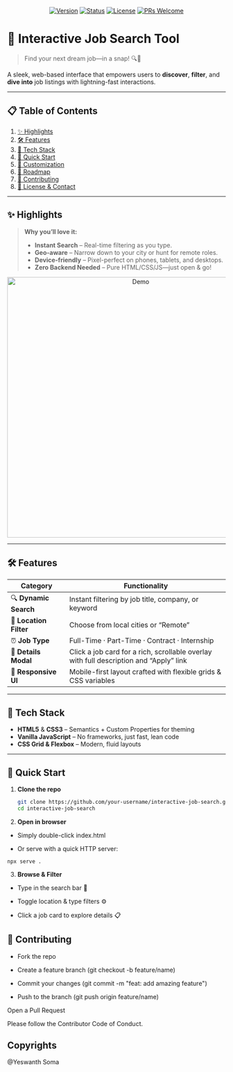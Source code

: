 <!-- PROJECT SHIELDS -->
<p align="center">
  <a href="#"><img src="https://img.shields.io/badge/version-1.0.0-4caf50.svg" alt="Version"></a>
  <a href="#"><img src="https://img.shields.io/badge/status-BETA-orange.svg" alt="Status"></a>
  <a href="#"><img src="https://img.shields.io/badge/license-MIT-blue.svg" alt="License"></a>
  <a href="#"><img src="https://img.shields.io/badge/PRs-welcome-brightgreen.svg" alt="PRs Welcome"></a>
</p>

# 🚀 Interactive Job Search Tool

> Find your next dream job—in a snap! 🔍💼

A sleek, web-based interface that empowers users to **discover**, **filter**, and **dive into** job listings with lightning-fast interactions.

---

## 📋 Table of Contents

1. [✨ Highlights](#✨-highlights)  
2. [🛠️ Features](#🛠️-features)  
3. [🎨 Tech Stack](#🎨-tech-stack)  
4. [🚀 Quick Start](#🚀-quick-start)  
5. [🔧 Customization](#🔧-customization)  
6. [🌱 Roadmap](#🌱-roadmap)  
7. [🤝 Contributing](#🤝-contributing)  
8. [📄 License & Contact](#📄-license--contact)  

---

## ✨ Highlights

> **Why you’ll love it:**  
> - **Instant Search** – Real-time filtering as you type.  
> - **Geo-aware** – Narrow down to your city or hunt for remote roles.  
> - **Device-friendly** – Pixel-perfect on phones, tablets, and desktops.  
> - **Zero Backend Needed** – Pure HTML/CSS/JS—just open & go!  

<p align="center">
  <img src="docs/demo.gif" alt="Demo" width="600">
</p>

---

## 🛠️ Features

| Category            | Functionality                                                                                   |
|---------------------|-------------------------------------------------------------------------------------------------|
| 🔍 **Dynamic Search**    | Instant filtering by job title, company, or keyword                                              |
| 📍 **Location Filter**   | Choose from local cities or “Remote”                                                           |
| ⏰ **Job Type**           | Full-Time · Part-Time · Contract · Internship                                                  |
| 💬 **Details Modal**     | Click a job card for a rich, scrollable overlay with full description and “Apply” link         |
| 📱 **Responsive UI**      | Mobile-first layout crafted with flexible grids & CSS variables                                 |

---

## 🎨 Tech Stack

- **HTML5** & **CSS3** – Semantics + Custom Properties for theming  
- **Vanilla JavaScript** – No frameworks, just fast, lean code  
- **CSS Grid & Flexbox** – Modern, fluid layouts  

---

## 🚀 Quick Start

1. **Clone the repo**  
   ```bash
   git clone https://github.com/your-username/interactive-job-search.git
   cd interactive-job-search
2. **Open in browser**

- Simply double-click index.html

- Or serve with a quick HTTP server:

```
npx serve .
```
3. **Browse & Filter**

- Type in the search bar 🔎

- Toggle location & type filters ⚙️

- Click a job card to explore details 📋


## 🤝 Contributing
- Fork the repo

- Create a feature branch (git checkout -b feature/name)

- Commit your changes (git commit -m "feat: add amazing feature")

- Push to the branch (git push origin feature/name)

Open a Pull Request

Please follow the Contributor Code of Conduct.


## Copyrights

@Yeswanth Soma
